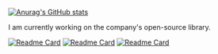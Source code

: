[![Anurag's GitHub stats](https://github-readme-stats.vercel.app/api?username=bradwoo8621&show_icons=true)](https://github.com/anuraghazra/github-readme-stats)

I am currently working on the company's open-source library.

[![Readme Card](https://github-readme-stats.vercel.app/api/pin/?username=InsureMO&repo=rainbow-d9)](https://github.com/InsureMO/rainbow-d9)
[![Readme Card](https://github-readme-stats.vercel.app/api/pin/?username=InsureMO&repo=rainbow-o23)](https://github.com/InsureMO/rainbow-o23)
[![Readme Card](https://github-readme-stats.vercel.app/api/pin/?username=InsureMO&repo=rainbow-s2)](https://github.com/InsureMO/rainbow-s2)

<!--
[![Readme Card](https://github-readme-stats.vercel.app/api/pin/?username=bradwoo8621&repo=rainbow-d9)](https://github.com/anuraghazra/github-readme-stats)
-->

<!--
**bradwoo8621/bradwoo8621** is a ✨ _special_ ✨ repository because its `README.md` (this file) appears on your GitHub profile.

Here are some ideas to get you started:

- 🔭 I’m currently working on ...
- 🌱 I’m currently learning ...
- 👯 I’m looking to collaborate on ...
- 🤔 I’m looking for help with ...
- 💬 Ask me about ...
- 📫 How to reach me: ...
- 😄 Pronouns: ...
- ⚡ Fun fact: ...
-->
